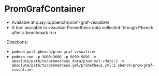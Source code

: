 # PromGrafContainer

- Available at quay.io/pbench/prom-graf-visualizer
- A tool available to visualize Prometheus data collected through Pbench after a benchmark run

-Directions:
  -   `podman pull pbench/prom-graf-visualizer`
  -   `podman run -p 3000:3000 -p 9090:9090 -v absolute/path/to/prometheus_data/prom_vol:/data:Z -v absolute/path/to/prometheus.yml/prometheus.yml:Z pbench/prom-graf-visualizer`
